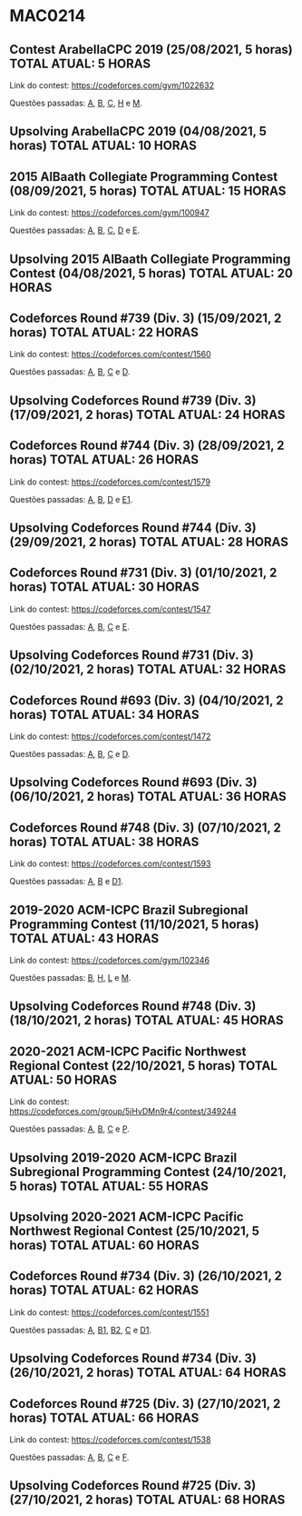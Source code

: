# MAC0214

## Contest ArabellaCPC 2019 (25/08/2021, 5 horas) TOTAL ATUAL: 5 HORAS

Link do contest: https://codeforces.com/gym/1022632

Questões passadas: [A](https://codeforces.com/gym/102263/submission/127001857), [B](https://codeforces.com/gym/102263/submission/127002397), [C](https://codeforces.com/gym/102263/submission/127002397), [H](https://codeforces.com/gym/102263/submission/127410614) e [M](https://codeforces.com/gym/102263/submission/127005951).

## Upsolving  ArabellaCPC 2019 (04/08/2021, 5 horas) TOTAL ATUAL: 10 HORAS

## 2015 AlBaath Collegiate Programming Contest (08/09/2021, 5 horas) TOTAL ATUAL: 15 HORAS

Link do contest: https://codeforces.com/gym/100947

Questões passadas: [A](https://codeforces.com/gym/100947/submission/128298222), [B](https://codeforces.com/gym/100947/submission/128296542), [C](https://codeforces.com/gym/100947/submission/128300265), [D](https://codeforces.com/gym/100947/submission/128298600) e [E](https://codeforces.com/gym/100947/submission/128298084).

## Upsolving 2015 AlBaath Collegiate Programming Contest  (04/08/2021, 5 horas) TOTAL ATUAL: 20 HORAS

## Codeforces Round #739 (Div. 3) (15/09/2021, 2 horas) TOTAL ATUAL: 22 HORAS

Link do contest: https://codeforces.com/contest/1560

Questões passadas: [A](https://codeforces.com/contest/1560/submission/128940205), [B](https://codeforces.com/contest/1560/submission/128940694), [C](https://codeforces.com/contest/1560/submission/128941005) e [D](https://codeforces.com/contest/1560/submission/128942422).

## Upsolving Codeforces Round #739 (Div. 3) (17/09/2021, 2 horas) TOTAL ATUAL: 24 HORAS

##  Codeforces Round #744 (Div. 3) (28/09/2021, 2 horas) TOTAL ATUAL: 26 HORAS

Link do contest: https://codeforces.com/contest/1579

Questões passadas: [A](https://codeforces.com/contest/1579/submission/130105911), [B](https://codeforces.com/contest/1579/submission/130143737), [D](https://codeforces.com/contest/1579/submission/130186177) e [E1](https://codeforces.com/contest/1579/submission/130151530).

## Upsolving Codeforces Round #744 (Div. 3) (29/09/2021, 2 horas) TOTAL ATUAL: 28 HORAS


##  Codeforces Round #731 (Div. 3) (01/10/2021, 2 horas) TOTAL ATUAL: 30 HORAS

Link do contest: https://codeforces.com/contest/1547

Questões passadas: [A](https://codeforces.com/contest/1547/submission/130498448), [B](https://codeforces.com/contest/1547/submission/130499600), [C](https://codeforces.com/contest/1547/submission/130500475) e [E](https://codeforces.com/contest/1547/submission/130504017).

## Upsolving Codeforces Round #731 (Div. 3) (02/10/2021, 2 horas) TOTAL ATUAL: 32 HORAS

##  Codeforces Round #693 (Div. 3) (04/10/2021, 2 horas) TOTAL ATUAL: 34 HORAS

Link do contest: https://codeforces.com/contest/1472

Questões passadas: [A](https://codeforces.com/contest/1472/submission/130841325), [B](https://codeforces.com/contest/1472/submission/130841821), [C](https://codeforces.com/contest/1472/submission/130842231) e [D](https://codeforces.com/contest/1472/submission/130843066).

## Upsolving Codeforces Round #693 (Div. 3) (06/10/2021, 2 horas) TOTAL ATUAL: 36 HORAS

## Codeforces Round #748 (Div. 3) (07/10/2021, 2 horas) TOTAL ATUAL: 38 HORAS

Link do contest: https://codeforces.com/contest/1593

Questões passadas: [A](https://codeforces.com/contest/1593/submission/131756401), [B](https://codeforces.com/contest/1593/submission/131766545) e [D1](https://codeforces.com/contest/1593/submission/131811033).

## 2019-2020 ACM-ICPC Brazil Subregional Programming Contest (11/10/2021, 5 horas) TOTAL ATUAL: 43 HORAS

Link do contest: https://codeforces.com/gym/102346

Questões passadas: [B](https://codeforces.com/gym/102346/submission/131581278), [H](https://codeforces.com/gym/102346/submission/131588091), [L](https://codeforces.com/gym/102346/submission/131594001) e [M](https://codeforces.com/gym/102346/submission/131584416).

## Upsolving Codeforces Round #748 (Div. 3) (18/10/2021, 2 horas) TOTAL ATUAL: 45 HORAS

## 2020-2021 ACM-ICPC Pacific Northwest Regional Contest (22/10/2021, 5 horas) TOTAL ATUAL: 50 HORAS

Link do contest: https://codeforces.com/group/5jHvDMn9r4/contest/349244

Questões passadas: [A](https://codeforces.com/group/5jHvDMn9r4/contest/349244/submission/132725039), [B](https://codeforces.com/group/5jHvDMn9r4/contest/349244/submission/132728644), [C](https://codeforces.com/group/5jHvDMn9r4/contest/349244/submission/132736628) e [P](https://codeforces.com/group/5jHvDMn9r4/contest/349244/problem/P).

## Upsolving 2019-2020 ACM-ICPC Brazil Subregional Programming Contest (24/10/2021, 5 horas) TOTAL ATUAL: 55 HORAS

## Upsolving 2020-2021 ACM-ICPC Pacific Northwest Regional Contest (25/10/2021, 5 horas) TOTAL ATUAL: 60 HORAS

##  Codeforces Round #734 (Div. 3) (26/10/2021, 2 horas) TOTAL ATUAL: 62 HORAS

Link do contest: https://codeforces.com/contest/1551

Questões passadas: [A](https://codeforces.com/contest/1551/submission/133167602), [B1](https://codeforces.com/contest/1551/submission/133168443), [B2](https://codeforces.com/contest/1551/submission/133172265), [C](https://codeforces.com/contest/1551/submission/133173694) e [D1](https://codeforces.com/contest/1551/submission/133177300).

## Upsolving Codeforces Round #734 (Div. 3) (26/10/2021, 2 horas) TOTAL ATUAL: 64 HORAS

##  Codeforces Round #725 (Div. 3) (27/10/2021, 2 horas) TOTAL ATUAL: 66 HORAS

Link do contest: https://codeforces.com/contest/1538

Questões passadas: [A](https://codeforces.com/contest/1538/submission/133286378), [B](https://codeforces.com/contest/1538/submission/133286781), [C](https://codeforces.com/contest/1538/submission/133288538) e [F](https://codeforces.com/contest/1538/submission/133290160).

## Upsolving Codeforces Round #725 (Div. 3) (27/10/2021, 2 horas) TOTAL ATUAL: 68 HORAS

